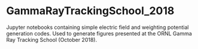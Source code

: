 # GammaRayTrackingSchool_2018
Jupyter notebooks containing simple electric field and weighting potential generation codes.  Used to generate figures presented at the ORNL Gamma Ray Tracking School (October 2018).
